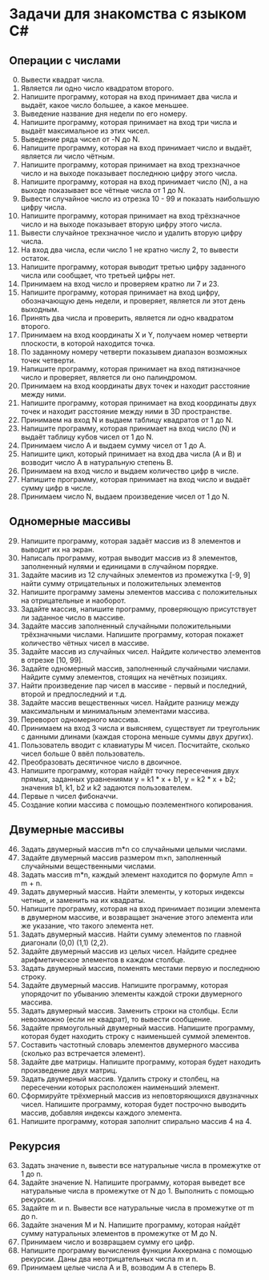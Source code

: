 # Задачи для знакомства с языком C#
## Операции с числами
00. Вывести квадрат числа.
01. Является ли одно число квадратом второго.
02. Напишите программу, которая на вход принимает два числа и выдаёт, какое число большее, а какое меньшее.
03. Выведение название дня недели по его номеру.
04. Напишите программу, которая принимает на вход три числа и выдаёт максимальное из этих чисел.
05. Выведение ряда чисел от -N до N.
06. Напишите программу, которая на вход принимает число и выдаёт, является ли число чётным.
07. Напишите программу, которая принимает на вход трехзначное число и на выходе показывает последнюю цифру этого числа.
08. Напишите программу, которая на вход принимает число (N), а на выходе показывает все чётные числа от 1 до N.
09. Вывести случайное число из отрезка 10 - 99 и показать наибольшую цифру числа.
10. Напишите программу, которая принимает на вход трёхзначное число и на выходе показывает вторую цифру этого числа.
11. Вывести случайное трехзначное число и удалить вторую цифру числа.
12. На вход два числа, если число 1 не кратно числу 2, то вывести остаток.
13. Напишите программу, которая выводит третью цифру заданного числа или сообщает, что третьей цифры нет.
14. Принимаем на вход число и проверяем кратно ли 7 и 23.
15. Напишите программу, которая принимает на вход цифру, обозначающую день недели, и проверяет, является ли этот день выходным.
16. Принять два числа и проверить, является ли одно квадратом второго.
17. Принимаем на вход координаты X и Y, получаем номер четверти плоскости, в которой находится точка.
18. По заданному номеру четверти показывем диапазон возможных точек четверти.
19. Напишите программу, которая принимает на вход пятизначное число и проверяет, является ли оно палиндромом.
20. Принимаем на вход координаты двух точек и находит расстояние между ними.
21. Напишите программу, которая принимает на вход координаты двух точек и находит расстояние между ними в 3D пространстве.
22. Принимаем на вход N и выдаем таблицу квадратов от 1 до N.
23. Напишите программу, которая принимает на вход число (N) и выдаёт таблицу кубов чисел от 1 до N.
24. Принимаем число А и выдаем сумму чисел от 1 до А.
25. Напишите цикл, который принимает на вход два числа (A и B) и возводит число A в натуральную степень B.
26. Принимаем на вход число и выдаем количество цифр в числе.
27. Напишите программу, которая принимает на вход число и выдаёт сумму цифр в числе.
28. Принимаем число N, выдаем произведение чисел от 1 до N.
## Одномерные массивы
29. Напишите программу, которая задаёт массив из 8 элементов и выводит их на экран.
30. Написаль программу, котрая выводит массив из 8 элементов, заполненный нулями и единицами в случайном порядке.
31. Задайте масиив из 12 случайных элементов из промежутка [-9, 9] найти сумму отрицательных и положительных элементов
32.  Напишите программу замены элементов массива с положительных на отрицательные и наоборот.
33. Задайте массив, напишите программу, проверяющую присутствует ли заданное число в массиве.
34. Задайте массив заполненный случайными положительными трёхзначными числами. Напишите программу, которая покажет количество чётных чисел в массиве.
35. Задайте массив из случайных чисел. Найдите количество элементов в отрезке [10, 99].
36. Задайте одномерный массив, заполненный случайными числами. Найдите сумму элементов, стоящих на нечётных позициях.
37. Найти произведение пар чисел в массиве - первый и последний, второй и предпоследний и т.д.
38. Задайте массив вещественных чисел. Найдите разницу между максимальным и минимальным элементами массива.
39. Переворот одномерного массива.
40. Принимаем на вход 3 числа и выясняем, существует ли треугольник с данными длинами (каждая сторона меньше суммы двух других).
41. Пользователь вводит с клавиатуры M чисел. Посчитайте, сколько чисел больше 0 ввёл пользователь.
42. Преобразовать десятичное число в двоичное.
43. Напишите программу, которая найдёт точку пересечения двух прямых, заданных уравнениями y = k1 * x + b1, y = k2 * x + b2; значения b1, k1, b2 и k2 задаются пользователем.
44. Первые n чисел фибоначчи.
45. Создание копии массива с помощью поэлементного копирования.
## Двумерные массивы
46. Задать двумерный массив m*n со случайными целыми числами.
47. Задайте двумерный массив размером m×n, заполненный случайными вещественными числами.
48. Задать массив m*n, каждый элемент находится по формуле Amn = m + n.
49. Задать двумерный массив. Найти элементы, у которых индексы четные, и заменить на их квадраты.
50. Напишите программу, которая на вход принимает позиции элемента в двумерном массиве, и возвращает значение этого элемента или же указание, что такого элемента нет.
51. Задать двумерный массив. Найти сумму элементов по главной диагонали (0,0) (1,1) (2,2).
52. Задайте двумерный массив из целых чисел. Найдите среднее арифметическое элементов в каждом столбце.
53. Задать двумерный массив, поменять местами первую и последнюю строку.
54. Задайте двумерный массив. Напишите программу, которая упорядочит по убыванию элементы каждой строки двумерного массива.
55. Задать двумерный массив. Заменить строки на столбцы. Если невозможно (если не квадрат), то вывести сообщение.
56. Задайте прямоугольный двумерный массив. Напишите программу, которая будет находить строку с наименьшей суммой элементов.
57. Составить частотный словарь элементов двумерного массива (сколько раз встречается элемент).
58. Задайте две матрицы. Напишите программу, которая будет находить произведение двух матриц.
59. Задать двумерный массив. Удалить строку и столбец, на пересечении которых расположен наименьший элемент.
60. Сформируйте трёхмерный массив из неповторяющихся двузначных чисел. Напишите программу, которая будет построчно выводить массив, добавляя индексы каждого элемента.
62. Напишите программу, которая заполнит спирально массив 4 на 4. 
## Рекурсия
63. Задать значение  n, вывести все натуральные числа в промежутке от 1 до n.
64. Задайте значение N. Напишите программу, которая выведет все натуральные числа в промежутке от N до 1. Выполнить с помощью рекурсии.
65. Задайте m и n. Вывести все натуральные числа в промежутке от m до n.
66. Задайте значения M и N. Напишите программу, которая найдёт сумму натуральных элементов в промежутке от M до N. 
67. Принимаем число и возвращаем сумму его цифр.
68. Напишите программу вычисления функции Аккермана с помощью рекурсии. Даны два неотрицательных числа m и n.
69. Принимаем целые числа A и B, возводим A в степерь B.
